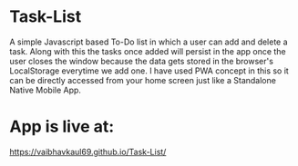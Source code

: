 # Task-List
A simple Javascript based To-Do list in which a user can add and delete a task. Along with this the tasks once added will persist in the app once the user closes the window because the data gets stored in the browser's LocalStorage everytime we add one.  I have used PWA concept in this so it can be directly accessed from your home screen just like a Standalone Native Mobile App.

# App is live at:
 https://vaibhavkaul69.github.io/Task-List/
